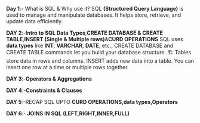 **Day 1**:-  What is SQL & Why use it?
SQL **(Structured Query Language)** is used to manage and manipulate databases. It helps store, retrieve, and update data efficiently.

**DAY 2**:-**Intro to SQL Data Types**,**CREATE DATABASE & CREATE TABLE**,**INSERT (Single & Multiple rows)**&**CURD OPERATIONS**
SQL uses **data types** like **INT**, **VARCHAR**, **DATE**, etc.,
CREATE DATABASE and CREATE TABLE commands let you build your database structure. 🏗️ Tables store data in rows and columns.
INSERT adds new data into a table. You can insert one row at a time or multiple rows together. 

**DAY 3**:-**Operators & Aggregations**

**DAY 4**:-**Constraints & Clauses**

**DAY 5**:-RECAP SQL UPTO **CURD OPERATIONS,data types,Operators**

**DAY 6**:- **JOINS IN SQL** **(LEFT,RIGHT,INNER,FULL)**
